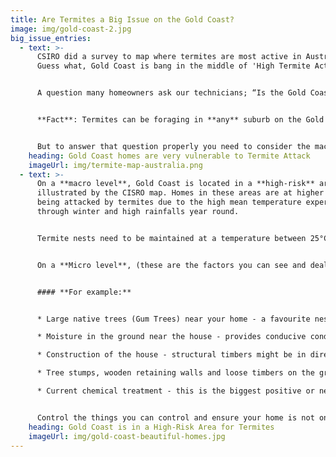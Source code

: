 ```yaml
---
title: Are Termites a Big Issue on the Gold Coast?
image: img/gold-coast-2.jpg
big_issue_entries:
  - text: >-
      CSIRO did a survey to map where termites are most active in Australia.
      Guess what, Gold Coast is bang in the middle of 'High Termite Activity'.


      A question many homeowners ask our technicians; “Is the Gold Coast a bad area for termites”? Meaning, is their home located in an area where they are more susceptible to a termite attack. 


      **Fact**: Termites can be foraging in **any** suburb on the Gold Coast at **any** time!


      But to answer that question properly you need to consider the macro and micro environmental factors that influence termites.
    heading: Gold Coast homes are very vulnerable to Termite Attack
    imageUrl: img/termite-map-australia.png
  - text: >-
      On a **macro level**, Gold Coast is located in a **high-risk** area, as
      illustrated by the CISRO map. Homes in these areas are at higher risk of
      being attacked by termites due to the high mean temperature experienced
      through winter and high rainfalls year round. 


      Termite nests need to be maintained at a temperature between 25°C - 36°C. (Australian Museum). Basically, the cooler it gets, the fewer the termites. That is why Tasmania and New Zealand are termite-free (lucky them!). 


      On a **Micro level**, (these are the factors you can see and deal with around your home). You can actually influence the outcome of your home being, or not being, attacked by termites. 


      #### **For example:**


      * Large native trees (Gum Trees) near your home - a favourite nesting place for termites 

      * Moisture in the ground near the house - provides conducive conditions for the termites - that leaking shower or tap

      * Construction of the house - structural timbers might be in direct contact with the soil allowing direct entry.

      * Tree stumps, wooden retaining walls and loose timbers on the ground allow a higher population of termites to thrive near your home.

      * Current chemical treatment - this is the biggest positive or negative factor in preventing termites from attacking your home.


      Control the things you can control and ensure your home is not one of the thousand attacked by termites on the Gold Coast annually.
    heading: Gold Coast is in a High-Risk Area for Termites
    imageUrl: img/gold-coast-beautiful-homes.jpg
---
```

